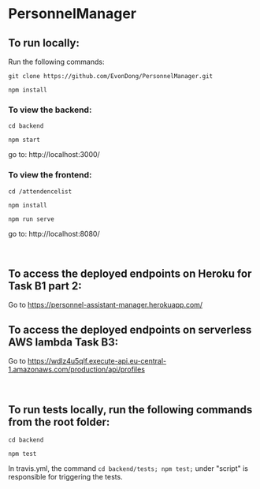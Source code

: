 # PersonnelManager


## To run locally:

Run the following commands:

`git clone https://github.com/EvonDong/PersonnelManager.git`

`npm install`

### To view the backend:

`cd backend`

`npm start`

go to: http://localhost:3000/

### To view the frontend:

`cd /attendencelist`

`npm install`

`npm run serve`

go to: http://localhost:8080/

<br />

## To access the deployed endpoints on Heroku for Task B1 part 2:

Go to https://personnel-assistant-manager.herokuapp.com/


## To access the deployed endpoints on serverless AWS lambda Task B3:

Go to https://wdlz4u5qlf.execute-api.eu-central-1.amazonaws.com/production/api/profiles

<br />

## To run tests locally, run the following commands from the root folder:

`cd backend`

`npm test`

In travis.yml, the command `cd backend/tests; npm test;` under "script" is responsible for triggering the tests.






